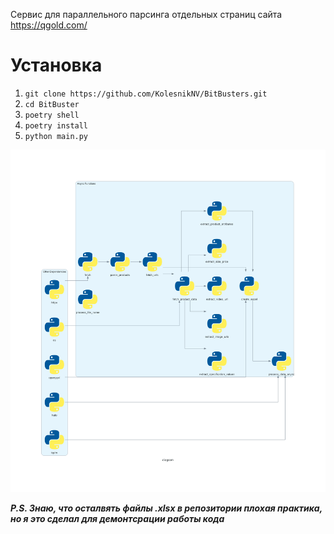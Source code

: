 Сервис для параллельного парсинга отдельных страниц сайта https://qgold.com/

# Установка 
1. ```git clone https://github.com/KolesnikNV/BitBusters.git``` 
2. ```cd BitBuster```
3. ```poetry shell```
4. ```poetry install```
5. ```python main.py```

![Блок схема кода с использованием библиотеки diagrams](files/diagram.png)

***P.S. Знаю, что осталвять файлы .xlsx в репозитории плохая практика, но я это сделал для демонтсрации работы кода***